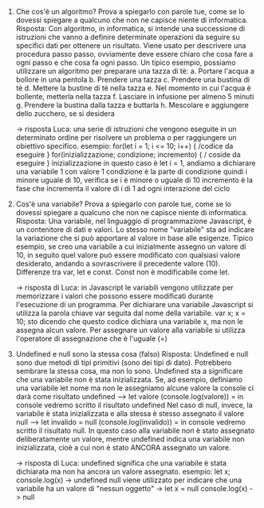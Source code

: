 1. Che cos'è un algoritmo? Prova a spiegarlo con parole tue, come se lo dovessi spiegare a qualcuno che non ne capisce niente di informatica.
   Risposta:
   Con algoritmo, in informatica, si intende una successione di istruzioni che vanno a definire determinate operazioni da seguire su specifici dati per ottenere un risultato. Viene usato per descrivere una procedura passo passo, ovviamente deve essere chiaro che cosa fare a ogni passo e che cosa fa ogni passo. Un tipico esempio, possiamo utilizzare un algoritmo per preparare una tazza di tè:
   a. Portare l'acqua a bollore in una pentola
   b. Prendere una tazza
   c. Prendere una bustina di tè
   d. Mettere la bustine di tè nella tazza
   e. Nel momento in cui l'acqua è bollente, metterla nella tazza
   f. Lasciare in infusione per almeno 5 minuti
   g. Prendere la bustina dalla tazza e buttarla
   h. Mescolare e aggiungere dello zucchero, se si desidera

   -> risposta Luca: una serie di istruzioni che vengono eseguite in un determinato ordine per risolvere un problema o per raggiungere un obiettivo specifico.
   esempio: for(let i = 1; i <= 10; i++) {
   /codice da eseguire
   }
   for(inizializzazione; condizione; incremento) {
   / coside da eseguire
   }
   inizializzazione in questo caso è let i = 1, andiamo a dichiarare una variabile 1 con valore 1
   condizione è la parte di condizione quindi i minore uguale di 10, verifica se i è minore o uguale di 10
   incremento è la fase che incrementa il valore di i di 1 ad ogni interazione del ciclo

2. Cos'è una variabile? Prova a spiegarlo con parole tue, come se lo dovessi spiegare a qualcuno che non ne capisce niente di informatica.
   Risposta:
   Una variabile, nel linguaggio di programmazione Javascript, è un contenitore di dati e valori. Lo stesso nome "variabile" sta ad indicare la variazione che si può apportare al valore in base alle esigenze. Tipico esempio, se creo una variabile a cui inizialmente assegno un valore di 10, in seguito quel valore può essere modificato con qualsiasi valore desiderato, andando a sovrascrivere il precedente valore (10).
   Differenze tra var, let e const. Const non è modificabile come let. 

   -> risposta di Luca: in Javascript le variabili vengono utilizzate per memorizzare i valori che possono essere modificati durante l'esecuzione di un programma. 
   Per dichiarare una variabile Javascript si utilizza la parola chiave var seguita dal nome della variabile.
   var x;
   x = 10;
   sto dicendo che questo codice dichiara una variabile x, ma non le assegna alcun valore. Per assegnare un valore alla variabile si utilizza l'operatore di assegnazione che è l'uguale (=)

3. Undefined e null sono la stessa cosa (falso)
   Risposta:
   Undefined e null sono due metodi di tipi primitivi (sono dei tipi di dato). Potrebbero sembrare la stessa cosa, ma non lo sono.
   Undefined sta a significare che una variabile non è stata inizializzata. Se, ad esempio, definiamo una variabile let nome ma non le assegniamo alcune valore la console ci darà come risultato undefined --> let valore (console.log(valore)) = in console vedremo scritto il risultato undefined
   Nel caso di null, invece, la variabile è stata inizializzata e alla stessa è stesso assegnato il valore null --> let invalido = null (console.log(invalido)) = in console vedremo scritto il risultato null. In questo caso alla variabile non è stato assegnato deliberatamente un valore, mentre undefined indica una variabile non inizializzata, cioè a cui non è stato ANCORA assegnato un valore.

   -> risposta di Luca: undefined significa che una variabile è stata dichiarata ma non ha ancora un valore assegnato. 
   esempio: let x; console.log(x) -> undefined
   null viene utilizzato per indicare che una variabile ha un valore di "nessun oggetto" -> let x = null console.log(x) -> null

